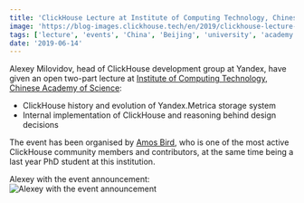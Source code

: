 ```yaml
---
title: 'ClickHouse Lecture at Institute of Computing Technology, Chinese Academy of Science on June 11, 2019'
image: 'https://blog-images.clickhouse.tech/en/2019/clickhouse-lecture-at-institute-of-computing-technology-chinese-academy-of-science-on-june-11-2019/main.jpg'
tags: ['lecture', 'events', 'China', 'Beijing', 'university', 'academy', 'institute']
date: '2019-06-14'
---
```


Alexey Milovidov, head of ClickHouse development group at Yandex, have given an open two-part lecture at [Institute of Computing Technology, Chinese Academy of Science](http://english.ict.cas.cn/):

-   ClickHouse history and evolution of Yandex.Metrica storage system
-   Internal implementation of ClickHouse and reasoning behind design decisions

The event has been organised by [Amos Bird](https://github.com/amosbird), who is one of the most active ClickHouse community members and contributors, at the same time being a last year PhD student at this institution.

Alexey with the event announcement:
![Alexey with the event announcement](https://avatars.mds.yandex.net/get-yablogs/51163/file_1560518339876/orig)

